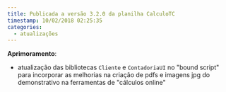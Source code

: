 ```yaml
---
title: Publicada a versão 3.2.0 da planilha CalculoTC
timestamp: 10/02/2018 02:25:35
categories:
  - atualizações
---
```


**Aprimoramento**:
+ atualização das bibliotecas `Cliente` e `ContadoriaUI` no "bound script" para incorporar as melhorias na criação de pdfs e imagens jpg do demonstrativo na ferramentas de "cálculos online" 